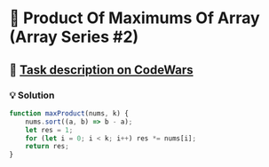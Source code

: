 # 📝 Product Of Maximums Of Array (Array Series #2)

## 🔗 [Task description on CodeWars](https://www.codewars.com/kata/5a63948acadebff56f000018)

### 💡 Solution

```javascript
function maxProduct(nums, k) {
    nums.sort((a, b) => b - a);
    let res = 1;
    for (let i = 0; i < k; i++) res *= nums[i];
    return res;
}
```
